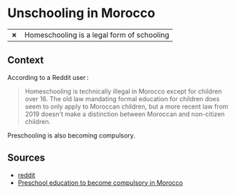 # Unschooling in Morocco
| | |
|-|-|
| __✗__ | Homeschooling is a legal form of schooling |

## Context

According to a Reddit user :

> Homeschooling is technically illegal in Morocco except for children over 16. The old law mandating formal education for children does seem to only apply to Moroccan children, but a more recent law from 2019 doesn't make a distinction between Moroccan and non-citizen children.

Preschooling is also becoming compulsory.

## Sources

* [reddit](https://www.reddit.com/r/Morocco/comments/11ngbz1/homeschooling_in_morocco/)
* [Preschool education to become compulsory in Morocco](https://www.moroccoworldnews.com/2020/12/330039/preschool-education-to-become-compulsory-in-morocco/)
